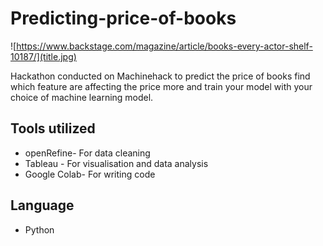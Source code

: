 # Predicting-price-of-books

![https://www.backstage.com/magazine/article/books-every-actor-shelf-10187/](title.jpg)

Hackathon conducted on Machinehack to predict the price of books find which feature are affecting the price more and train your model with your choice of machine learning model.
## Tools utilized
* openRefine- For data cleaning
* Tableau - For visualisation and data analysis
* Google Colab- For writing code
## Language
* Python
